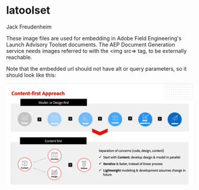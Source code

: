 # latoolset
Jack Freudenheim

These image files are used for embedding in Adobe Field Engineering's Launch Advisory Toolset documents. The AEP Document Generation service needs images referred to with the <img src=> tag, to be externally reachable.

Note that the embedded url should not have alt or query parameters, so it should look like this:

<img src="https://github.com/pscserviceadobe/latoolset/blob/main/AEM-EDS_Content_First.png" />
